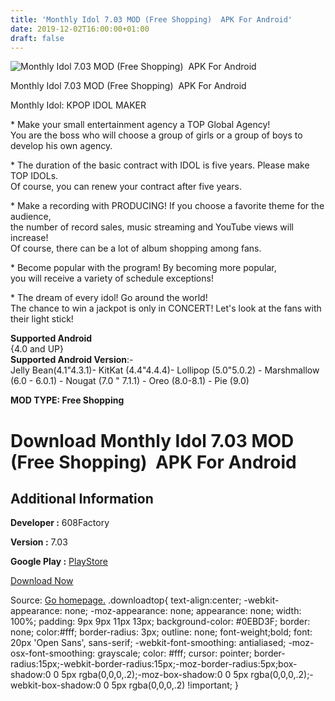 ```yaml
---
title: 'Monthly Idol 7.03 MOD (Free Shopping)  APK For Android'
date: 2019-12-02T16:00:00+01:00
draft: false
---
```


![Monthly Idol 7.03 MOD (Free Shopping)  APK For Android](https://i0.wp.com/apkhome.net/wp-content/uploads/2019/12/Monthly-Idol.png "Monthly Idol 7.03 MOD (Free Shopping)  APK For Android")

  

Monthly Idol 7.03 MOD (Free Shopping)  APK For Android

Monthly Idol: KPOP IDOL MAKER

\* Make your small entertainment agency a TOP Global Agency!  
You are the boss who will choose a group of girls or a group of boys to develop his own agency.

\* The duration of the basic contract with IDOL is five years. Please make TOP IDOLs.  
Of course, you can renew your contract after five years.

\* Make a recording with PRODUCING! If you choose a favorite theme for the audience,  
the number of record sales, music streaming and YouTube views will increase!  
Of course, there can be a lot of album shopping among fans.

\* Become popular with the program! By becoming more popular,  
you will receive a variety of schedule exceptions!

\* The dream of every idol! Go around the world!  
The chance to win a jackpot is only in CONCERT! Let's look at the fans with their light stick!

**Supported Android**  
{4.0 and UP}  
**Supported Android Version**:-  
Jelly Bean(4.1"4.3.1)- KitKat (4.4"4.4.4)- Lollipop (5.0"5.0.2) - Marshmallow (6.0 - 6.0.1) - Nougat (7.0 " 7.1.1) - Oreo (8.0-8.1) - Pie (9.0)

**MOD TYPE: Free Shopping**

Download Monthly Idol 7.03 MOD (Free Shopping)  APK For Android
================================================================

Additional Information
----------------------

**Developer :** 608Factory

**Version :** 7.03

**Google Play :** [PlayStore](https://play.google.com/store/apps/details?id=com.factory608.MI)

  

[Download Now](https://store4app.co/post/monthly-idol-7-03-mod-free-shopping-apk-for-android_1575298587)

  
Source: [Go homepage.](https://store4app.co/post/monthly-idol-7-03-mod-free-shopping-apk-for-android_1575298587) .downloadtop{ text-align:center; -webkit-appearance: none; -moz-appearance: none; appearance: none; width: 100%; padding: 9px 9px 11px 13px; background-color: #0EBD3F; border: none; color:#fff; border-radius: 3px; outline: none; font-weight;bold; font: 20px 'Open Sans', sans-serif; -webkit-font-smoothing: antialiased; -moz-osx-font-smoothing: grayscale; color: #fff; cursor: pointer; border-radius:15px;-webkit-border-radius:15px;-moz-border-radius:5px;box-shadow:0 0 5px rgba(0,0,0,.2);-moz-box-shadow:0 0 5px rgba(0,0,0,.2);-webkit-box-shadow:0 0 5px rgba(0,0,0,.2) !important; }